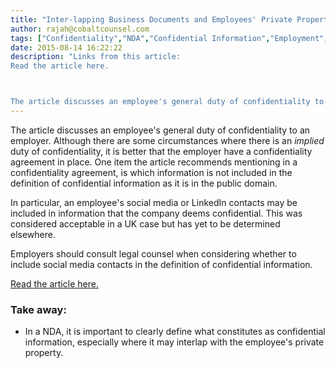 ```yaml
---
title: "Inter-lapping Business Documents and Employees' Private Property"
author: rajah@cobaltcounsel.com
tags: ["Confidentiality","NDA","Confidential Information","Employment","Confidentiality Agreement","Rajah"]
date: 2015-08-14 16:22:22
description: "Links from this article:
Read the article here.



The article discusses an employee's general duty of confidentiality to an employer...."
---
```




The article discusses an employee's general duty of confidentiality to an employer. Although there are some circumstances where there is an *implied* duty of confidentiality, it is better that the employer have a confidentiality agreement in place. One item the article recommends mentioning in a confidentiality agreement, is which information is not included in the definition of confidential information as it is in the public domain.

In particular, an employee's social media or LinkedIn contacts may be included in information that the company deems confidential. This was considered acceptable in a UK case but has yet to be determined elsewhere. 

Employers should consult legal counsel when considering whether to include social media contacts in the definition of confidential information.

[Read the article here.](http://www.mondaq.com/australia/x/375008/employee+rights+labour+relations/Protecting+your+confidential+information+from+exemployees)

 

### Take away:
- In a NDA, it is important to clearly define what constitutes as confidential information, especially where it may interlap with the employee's private property.
